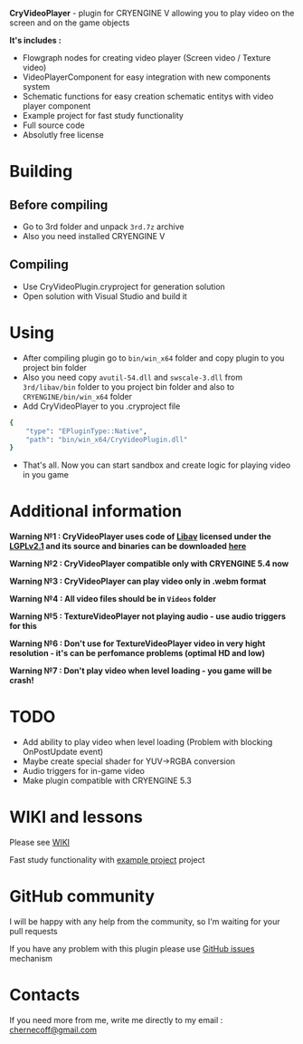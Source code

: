 **CryVideoPlayer** - plugin for CRYENGINE V allowing you to play video on the screen and on the game objects

**It's includes :** 
* Flowgraph nodes for creating video player (Screen video / Texture video)
* VideoPlayerComponent for easy integration with new components system
* Schematic functions for easy creation schematic entitys with video player component
* Example project for fast study functionality 
* Full source code 
* Absolutly free license

# Building
## Before compiling
* Go to 3rd folder and unpack `3rd.7z` archive
* Also you need installed CRYENGINE V
## Compiling
* Use CryVideoPlugin.cryproject for generation solution
* Open solution with Visual Studio and build it

# Using
* After compiling plugin go to `bin/win_x64` folder and copy plugin to you project bin folder
* Also you need copy `avutil-54.dll` and `swscale-3.dll` from `3rd/libav/bin` folder to you project bin folder and also to `CRYENGINE/bin/win_x64` folder
* Add CryVideoPlayer to you .cryproject file

```bash
{
    "type": "EPluginType::Native",
    "path": "bin/win_x64/CryVideoPlugin.dll"
}
```
* That's all. Now you can start sandbox and create logic for playing video in you game

# Additional information
**Warning №1 : CryVideoPlayer uses code of <a href=https://libav.org>Libav</a> licensed under the <a href=https://www.gnu.org/licenses/old-licenses/lgpl-2.1.html>LGPLv2.1</a> and its source and binaries can be downloaded <a href=http://builds.libav.org/windows/>here</a>**

**Warning №2 : CryVideoPlayer compatible only with CRYENGINE 5.4 now**

**Warning №3 : CryVideoPlayer can play video only in .webm format**

**Warning №4 : All video files should be in `Videos` folder**

**Warning №5 : TextureVideoPlayer not playing audio - use audio triggers for this**

**Warning №6 : Don't use for TextureVideoPlayer video in very hight resolution - it's can be perfomance problems (optimal HD and low)**

**Warning №7 : Don't play video when level loading - you game will be crash!**

# TODO
* Add ability to play video when level loading (Problem with blocking OnPostUpdate event)
* Maybe create special shader for YUV->RGBA conversion
* Audio triggers for in-game video
* Make plugin compatible with CRYENGINE 5.3

# WIKI and lessons
Please see [WIKI](https://github.com/afrostalin/CryVideoPlayer/wiki)

Fast study functionality with [example project](https://github.com/afrostalin/VideoPluginExample) project

# GitHub community

I will be happy with any help from the community, so I'm waiting for your pull requests 

If you have any problem with this plugin please use [GitHub issues](https://github.com/afrostalin/CryVideoPlayer/issues) mechanism

# Contacts

If you need more from me, write me directly to my email : chernecoff@gmail.com

